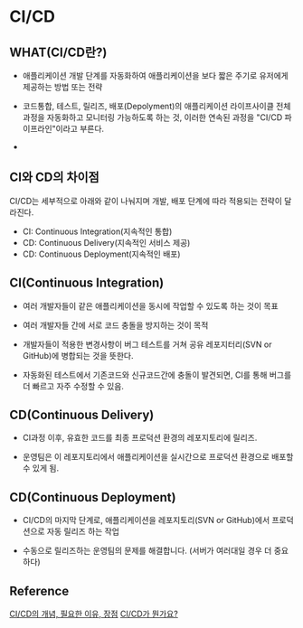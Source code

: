 # CI/CD

## WHAT(CI/CD란?)

- 애플리케이션 개발 단계를 자동화하여 애플리케이션을 보다 짧은 주기로 유저에게 제공하는 방법 또는 전략

- 코드통합, 테스트, 릴리즈, 배포(Depolyment)의 애플리케이션 라이프사이클 전체 과정을 자동화하고 모니터링 가능하도록 하는 것, 이러한 연속된 과정을 "CI/CD 파이프라인"이라고 부른다.
-

## CI와 CD의 차이점

CI/CD는 세부적으로 아래와 같이 나눠지며 개발, 배포 단계에 따라 적용되는 전략이 달라진다.

- CI: Continuous Integration(지속적인 통합)
- CD: Continuous Delivery(지속적인 서비스 제공)
- CD: Continuous Deployment(지속적인 배포)

## CI(Continuous Integration)

- 여러 개발자들이 같은 애플리케이션을 동시에 작업할 수 있도록 하는 것이 목표

- 여러 개발자들 간에 서로 코드 충돌을 방지하는 것이 목적

- 개발자들이 적용한 변경사항이 버그 테스트를 거쳐 공유 레포지터리(SVN or GitHub)에 병합되는 것을 뜻한다.

- 자동화된 테스트에서 기존코드와 신규코드간에 충돌이 발견되면, CI를 통해 버그를 더 빠르고 자주 수정할 수 있음.

## CD(Continuous Delivery)

- CI과정 이후, 유효한 코드를 최종 프로덕션 환경의 레포지토리에 릴리즈.

- 운영팀은 이 레포지토리에서 애플리케이션을 실시간으로 프로덕션 환경으로 배포할 수 있게 됨.

## CD(Continuous Deployment)

- CI/CD의 마지막 단계로, 애플리케이션을 레포지토리(SVN or GitHub)에서 프로덕션으로 자동 릴리즈 하는 작업

- 수동으로 릴리즈하는 운영팀의 문제를 해결합니다. (서버가 여러대일 경우 더 중요하다)

## Reference

[CI/CD의 개념, 필요한 이유, 장점](https://lifeplan-b.tistory.com/27)
[CI/CD가 뭔가요?](https://www.youtube.com/watch?v=UbI0Q_9epDM&t=172s)
